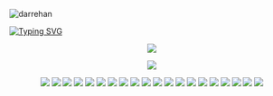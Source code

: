 
<span><div align="left">
    <img src="https://komarev.com/ghpvc/?username=darrehan&label=Profile%20views&color=0e75b6&style=flat" alt="darrehan" />
</div></span>

<span>
<div align="left"> 
<a href="https://github.com/Darrehan">
    <img src="https://readme-typing-svg.demolab.com?font=Georgia&size=18&duration=2000&pause=100&multiline=true&width=500&height=80&lines=Dar+Rehan+Rasool;Computer+science+Learner+%7C+Fullstack+Engineer;Data+Science+%7C+Machine+Learning+%7C+Gen AI" alt="Typing SVG" />
</a></div>  
</span>

<div align="center">
  <p align="center">
    <span>
      <img src="https://img.shields.io/badge/Software ML and AI Arsenal  -darkgreen" />
    </span>  
  </p>
</div>

<div align="center">
  <p align="center">
  <a href="https://github.com/Darrehan?tab=repositories">
    <img src="https://skillicons.dev/icons?i=c,cpp,java,py,js,react,nodejs,jquery,expressjs,bootstrap,git,vscode,linux,github,mongodb,vite,sqlite,postman,postgres" />
  </a>
</p>
</div>

<div align="center">
 <p align="center">
 <span>


<a href="https://www.youtube.com/@RehansCodePeaks"><img src="https://img.shields.io/badge/Youtube 1-green" /></a>
<a href="https://www.youtube.com/@RehansOdyssey"><img src="https://img.shields.io/badge/Youtube 2-orange" /></a>
<a href=""><img src="https://img.shields.io/badge/Portfolio-green" /></a>
<a href="https://github.com/Darrehan/ML.Py"><img src="https://img.shields.io/badge/ML Projects-orange" /></a> 
<a href="https://github.com/Darrehan/Websites"><img src="https://img.shields.io/badge/Web Projects -green" /></a> 
<a href="https://www.linkedin.com/in/darrehanrasool/"><img src="https://img.shields.io/badge/Linkedin-orange" /></a> 
<a href="https://www.instagram.com/dar.rehan_/"><img src="https://img.shields.io/badge/Instagram-green" /></a>
<a href="https://twitter.com/CseRehan"><img src="https://img.shields.io/badge/Twitter-orange" /></a> 
<a href=""><img src="https://img.shields.io/badge/Rehan's Blog-green" /></a>
<a href="mailto:darrehanrasool@gmail.com"><img src="https://img.shields.io/badge/Email-orange" /></a> 
<a href="mailto:darrehanrasool@gmail.com"><img src="https://img.shields.io/badge/Lets Talk Buddy-green" /></a>
<a href=""><img src="https://img.shields.io/badge/Resume-orange" /></a> 
<a href=""><img src="https://img.shields.io/badge/UI/UX Design-HTML, CSS, Tailwind-green" /></a>
<a href=""><img src="https://img.shields.io/badge/Frontend-React, Next.js, TypeScript-blue" /></a>
<a href=""><img src="https://img.shields.io/badge/Backend-Node.js, Express.js, GraphQL-red" /></a>
<a href=""><img src="https://img.shields.io/badge/Full Stack-MERN Stack-purple" /></a>
<a href=""><img src="https://img.shields.io/badge/DevOps-Docker, Kubernetes, GitHub Actions-yellow" /></a>
<a href=""><img src="https://img.shields.io/badge/Data Science-Pandas, Scikit-learn, TensorFlow-teal" /></a>
<a href=""><img src="https://img.shields.io/badge/Cloud Computing-AWS (S3, EC2, Lambda)-black" /></a>
<a href=""><img src="https://img.shields.io/badge/Database-SQL, PostgreSQL, MongoDB-brown" /></a>

  
 </span>  
</p>
</div>